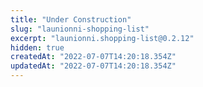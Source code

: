 ```yaml
---
title: "Under Construction"
slug: "launionni-shopping-list"
excerpt: "launionni.shopping-list@0.2.12"
hidden: true
createdAt: "2022-07-07T14:20:18.354Z"
updatedAt: "2022-07-07T14:20:18.354Z"
---
```

